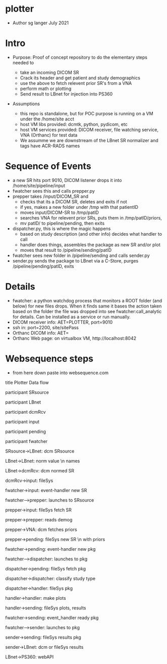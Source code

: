 # plotter
* Author sg langer July 2021

# Intro
* Purpose: Proof of concept repository to do the elementary steps needed to 
	* take an incoming DICOM SR
	* Crack its header and get patient and study demographics
	* use the above to fetch relevent prior SR's from a VNA
	* perform math or plotting
	* Send result to LBnet for injection into PS360

* Assumptions
	* this repo is standalone, but for POC purpose is running on a VM under the /home/site acct
	* host VM libs provided: dcmtk, python, pydicom, etc
	* host VM services provided: DICOM receiver, file watching service, VNA (Orthanc) for test data
	* We assumme we are downstrream of the LBnet SR normalizer and tags have ACR-RADS names

# Sequence of Events
* a new SR hits port 9010, DICOM listener drops it into /home/site/pipeline/input
* fwatcher sees this and calls prepper.py
* prepper takes /input/DICOM_SR and 
	* checks that its a DICOM SR, deletes and exits if not
	* if yes, makes a new folder under /tmp with that patientID
	* moves input/DICOM-SR to /tmp/patID
	* searches VNA for relevent prior SRs, puts them in /tmp/patID/priors, 
	* mv patID/ to pipeline/pending, then exits
* dispatcher.py, this is where the magic happens
	* based on study description (and other info) decides what handler to call
	* handler does things, assembles the package as new SR and/or plot
	* moves that result to /pipeline/sending/patID
* fwatcher sees new folder in /pipeline/sending and calls sender.py
* sender.py sends the package to LBnet via a C-Store, purges /pipeline/pending/patID, exits


# Details
* fwatcher: a python watchdog process that monitors a ROOT folder (and below) for new files drops. When it finds same it bases the action taken based on the folder the file was dropped into see fwatcher:call_analytic for details. Can be installed as a service or run manually. 
* DICOM receiver info: AET=PLOTTER, port=9010
* ssh in: port=2200, site/sitePass
* Orthanc DICOM info: AET=
* Orthanc Web page: on virtualbox VM, http://localhost:8042

# Websequence steps
* from here down paste into websequence.com

title Plotter Data flow


participant SRsource

participant LBnet

participant dcmRcv

participant input

participant pending

participant fwatcher


SRsource->LBnet: dcm SRsource

LBnet->LBnet: norm value \n names

LBnet->dcmRcv: dcm normed SR

dcmRcv->input: fileSys

fwatcher->input: event-handler new SR

fwatcher-->prepper: launches to SRsource

prepper->input: fileSys fetch SR

prepper->prepper: reads demog

prepper->VNA: dcm fetches priors

prepper->pending: fileSys new SR \n with priors

fwatcher->pending: event-handler new pkg

fwatcher-->dispatcher: launches to pkg

dispatcher->pending: fileSys fetch pkg

dispatcher->dispatcher: classify study type

dispatcher->handler: fileSys pkg

handler->handler: make plots

handler->sending: fileSys plots, results

fwatcher->sending: event_handler ready pkg

fwatcher-->sender: launches to pkg

sender->sending: fileSys results pkg

sender->LBnet: dcm or fileSys results

LBnet->PS360: webAPI






